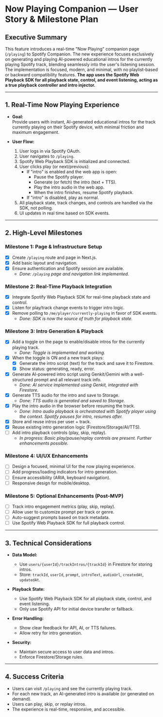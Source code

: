 # Now Playing Companion — User Story & Milestone Plan

## Executive Summary

This feature introduces a real-time "Now Playing" companion page (`/playing`) to Spotify Companion. The new experience focuses exclusively on generating and playing AI-powered educational intros for the currently playing Spotify track, blending seamlessly into the user's listening session. The implementation is focused, modern, and minimal, with no playlist-based or backward compatibility features. **The app uses the Spotify Web Playback SDK for all playback state, control, and event listening, acting as a true playback controller and intro injector.**

---

## 1. Real-Time Now Playing Experience

- **Goal:**  
  Provide users with instant, AI-generated educational intros for the track currently playing on their Spotify device, with minimal friction and maximum engagement.

- **User Flow:**
  1. User logs in via Spotify OAuth.
  2. User navigates to `/playing`.
  3. Spotify Web Playback SDK is initialized and connected.
  4. User clicks play (or next/previous):
     - If "intro" is enabled and the web app is open:
       - Pause the Spotify player.
       - Generate (or fetch) the intro (text + TTS).
       - Play the intro audio in the web app.
       - When the intro finishes, resume Spotify playback.
     - If "intro" is disabled, play as normal.
  5. All playback state, track changes, and controls are handled via the SDK, not polling.
  6. UI updates in real time based on SDK events.

---

## 2. High-Level Milestones

### **Milestone 1: Page & Infrastructure Setup**
- [x] Create `/playing` route and page in Next.js.
- [x] Add basic layout and navigation.
- [x] Ensure authentication and Spotify session are available.
  - _Done: `/playing` page and navigation link implemented._

### **Milestone 2: Real-Time Playback Integration**
- [x] Integrate Spotify Web Playback SDK for real-time playback state and control.
- [x] Listen for play/track change events to trigger intro logic.
- [x] Remove polling to `/me/player/currently-playing` in favor of SDK events.
  - _Done: SDK is now the source of truth for playback state._

### **Milestone 3: Intro Generation & Playback**
- [x] Add a toggle on the page to enable/disable intros for the currently playing track.
  - _Done: Toggle is implemented and working._
- [x] When the toggle is ON and a new track plays:
    - [x] Generate the intro script (text) for the track and save it to Firestore.
    - [x] Show status: generating, ready, error.
- [x] Generate AI-powered intro script using Genkit/Gemini with a well-structured prompt and all relevant track info.
  - _Done: AI service implemented using Genkit, integrated with Firestore._
- [x] Generate TTS audio for the intro and save to Storage.
  - _Done: TTS audio is generated and saved to Storage._
- [x] Play the intro audio in the browser before resuming the track.
  - _Done: Intro audio playback is orchestrated with Spotify player using the context. Spotify pauses for intro, resumes after._
- [x] Store and reuse intros per user + track.
- [x] Reuse existing intro generation logic (Firestore/Storage/AI/TTS).
- [ ] Add intro playback controls (play, skip, replay).
  - _In progress: Basic play/pause/replay controls are present. Further enhancements possible._

### **Milestone 4: UI/UX Enhancements**
- [ ] Design a focused, minimal UI for the now playing experience.
- [ ] Add progress/loading indicators for intro generation.
- [ ] Ensure accessibility (ARIA, keyboard navigation).
- [ ] Responsive design for mobile/desktop.

### **Milestone 5: Optional Enhancements (Post-MVP)**
- [ ] Track intro engagement metrics (play, skip, replay).
- [ ] Allow user to customize prompt per track or genre.
- [ ] Auto-suggest prompts based on track metadata.
- [ ] Use Spotify Web Playback SDK for full playback control.

---

## 3. Technical Considerations

- **Data Model:**  
  - Use `users/{userId}/trackIntros/{trackId}` in Firestore for storing intros.
  - Store: `trackId`, `userId`, `prompt`, `introText`, `audioUrl`, `createdAt`, `updatedAt`.

- **Playback State:**
  - Use Spotify Web Playback SDK for all playback state, control, and event listening.
  - Only use Spotify API for initial device transfer or fallback.

- **Error Handling:**  
  - Show clear feedback for API, AI, or TTS failures.
  - Allow retry for intro generation.

- **Security:**  
  - Maintain secure access to user data and intros.
  - Enforce Firestore/Storage rules.

---

## 4. Success Criteria

- Users can visit `/playing` and see the currently playing track.
- For each new track, an AI-generated intro is available (or generated on demand).
- Users can play, skip, or replay intros.
- The experience is real-time, responsive, and accessible.
